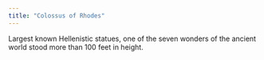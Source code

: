 ```yaml
---
title: "Colossus of Rhodes"
---
```

Largest known Hellenistic statues, one of the seven wonders of the ancient world stood more than 100 feet in height.


